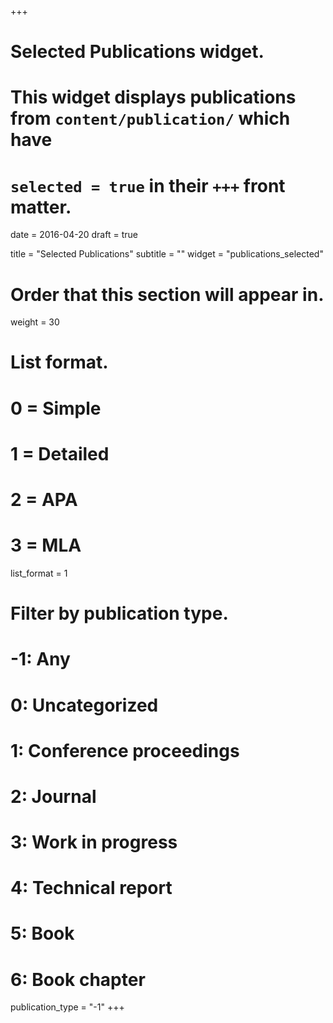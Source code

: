 +++
# Selected Publications widget.
# This widget displays publications from `content/publication/` which have
# `selected = true` in their `+++` front matter.

date = 2016-04-20
draft = true

title = "Selected Publications"
subtitle = ""
widget = "publications_selected"

# Order that this section will appear in.
weight = 30

# List format.
#   0 = Simple
#   1 = Detailed
#   2 = APA
#   3 = MLA
list_format = 1

# Filter by publication type.
# -1: Any
#  0: Uncategorized
#  1: Conference proceedings
#  2: Journal
#  3: Work in progress
#  4: Technical report
#  5: Book
#  6: Book chapter
publication_type = "-1"
+++
